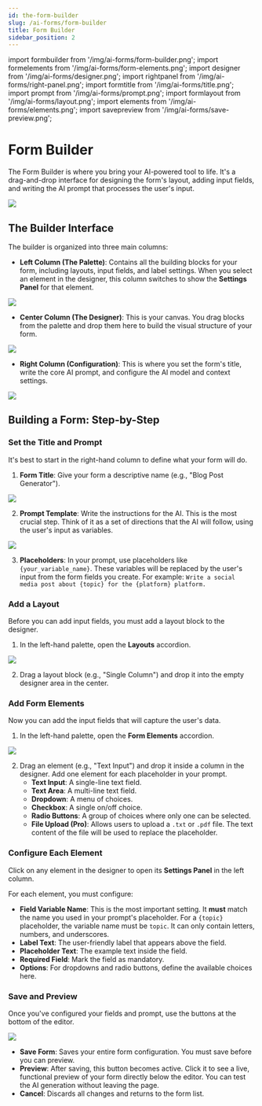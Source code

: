 ```yaml
---
id: the-form-builder
slug: /ai-forms/form-builder
title: Form Builder
sidebar_position: 2
---
```


import formbuilder from '/img/ai-forms/form-builder.png';
import formelements from '/img/ai-forms/form-elements.png';
import designer from '/img/ai-forms/designer.png';
import rightpanel from '/img/ai-forms/right-panel.png';
import formtitle from '/img/ai-forms/title.png';
import prompt from '/img/ai-forms/prompt.png';
import formlayout from '/img/ai-forms/layout.png';
import elements from '/img/ai-forms/elements.png';
import savepreview from '/img/ai-forms/save-preview.png';

# Form Builder

The Form Builder is where you bring your AI-powered tool to life. It's a drag-and-drop interface for designing the form's layout, adding input fields, and writing the AI prompt that processes the user's input.

<img src={formbuilder} />

## The Builder Interface

The builder is organized into three main columns:

-   **Left Column (The Palette)**: Contains all the building blocks for your form, including layouts, input fields, and label settings. When you select an element in the designer, this column switches to show the **Settings Panel** for that element.

<img src={formelements} />

-   **Center Column (The Designer)**: This is your canvas. You drag blocks from the palette and drop them here to build the visual structure of your form.

<img src={designer} />

-   **Right Column (Configuration)**: This is where you set the form's title, write the core AI prompt, and configure the AI model and context settings.

<img src={rightpanel} />

## Building a Form: Step-by-Step

### Set the Title and Prompt

It's best to start in the right-hand column to define what your form will do.

1.  **Form Title**: Give your form a descriptive name (e.g., "Blog Post Generator").

<img src={formtitle} />

2.  **Prompt Template**: Write the instructions for the AI. This is the most crucial step. Think of it as a set of directions that the AI will follow, using the user's input as variables.

<img src={prompt} />

3.  **Placeholders**: In your prompt, use placeholders like `{your_variable_name}`. These variables will be replaced by the user's input from the form fields you create. For example: `Write a social media post about {topic} for the {platform} platform.`

### Add a Layout

Before you can add input fields, you must add a layout block to the designer.

1.  In the left-hand palette, open the **Layouts** accordion.

<img src={formlayout} />

2.  Drag a layout block (e.g., "Single Column") and drop it into the empty designer area in the center.

### Add Form Elements

Now you can add the input fields that will capture the user's data.

1.  In the left-hand palette, open the **Form Elements** accordion.

<img src={elements} />

2.  Drag an element (e.g., "Text Input") and drop it inside a column in the designer. Add one element for each placeholder in your prompt.
    -   **Text Input**: A single-line text field.
    -   **Text Area**: A multi-line text field.
    -   **Dropdown**: A menu of choices.
    -   **Checkbox**: A single on/off choice.
    -   **Radio Buttons**: A group of choices where only one can be selected.
    -   **File Upload (Pro)**: Allows users to upload a `.txt` or `.pdf` file. The text content of the file will be used to replace the placeholder.

### Configure Each Element

Click on any element in the designer to open its **Settings Panel** in the left column.

For each element, you must configure:

-   **Field Variable Name**: This is the most important setting. It **must** match the name you used in your prompt's placeholder. For a `{topic}` placeholder, the variable name must be `topic`. It can only contain letters, numbers, and underscores.
-   **Label Text**: The user-friendly label that appears above the field.
-   **Placeholder Text**: The example text inside the field.
-   **Required Field**: Mark the field as mandatory.
-   **Options**: For dropdowns and radio buttons, define the available choices here.

### Save and Preview

Once you've configured your fields and prompt, use the buttons at the bottom of the editor.

<img src={savepreview} />

-   **Save Form**: Saves your entire form configuration. You must save before you can preview.
-   **Preview**: After saving, this button becomes active. Click it to see a live, functional preview of your form directly below the editor. You can test the AI generation without leaving the page.
-   **Cancel**: Discards all changes and returns to the form list.